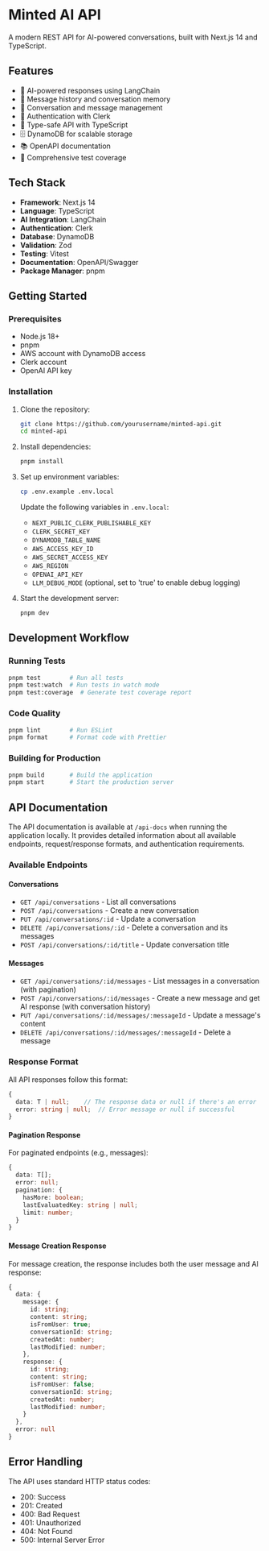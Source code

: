 # Minted AI API

A modern REST API for AI-powered conversations, built with Next.js 14 and TypeScript.

## Features

- 🤖 AI-powered responses using LangChain
- 🧠 Message history and conversation memory
- 💬 Conversation and message management
- 🔐 Authentication with Clerk
- 📝 Type-safe API with TypeScript
- 🗄️ DynamoDB for scalable storage
- 📚 OpenAPI documentation
- 🧪 Comprehensive test coverage

## Tech Stack

- **Framework**: Next.js 14
- **Language**: TypeScript
- **AI Integration**: LangChain
- **Authentication**: Clerk
- **Database**: DynamoDB
- **Validation**: Zod
- **Testing**: Vitest
- **Documentation**: OpenAPI/Swagger
- **Package Manager**: pnpm

## Getting Started

### Prerequisites

- Node.js 18+
- pnpm
- AWS account with DynamoDB access
- Clerk account
- OpenAI API key

### Installation

1. Clone the repository:
   ```bash
   git clone https://github.com/yourusername/minted-api.git
   cd minted-api
   ```

2. Install dependencies:
   ```bash
   pnpm install
   ```

3. Set up environment variables:
   ```bash
   cp .env.example .env.local
   ```
   Update the following variables in `.env.local`:
   - `NEXT_PUBLIC_CLERK_PUBLISHABLE_KEY`
   - `CLERK_SECRET_KEY`
   - `DYNAMODB_TABLE_NAME`
   - `AWS_ACCESS_KEY_ID`
   - `AWS_SECRET_ACCESS_KEY`
   - `AWS_REGION`
   - `OPENAI_API_KEY`
   - `LLM_DEBUG_MODE` (optional, set to 'true' to enable debug logging)

4. Start the development server:
   ```bash
   pnpm dev
   ```

## Development Workflow

### Running Tests
```bash
pnpm test        # Run all tests
pnpm test:watch  # Run tests in watch mode
pnpm test:coverage  # Generate test coverage report
```

### Code Quality
```bash
pnpm lint        # Run ESLint
pnpm format      # Format code with Prettier
```

### Building for Production
```bash
pnpm build       # Build the application
pnpm start       # Start the production server
```

## API Documentation

The API documentation is available at `/api-docs` when running the application locally. It provides detailed information about all available endpoints, request/response formats, and authentication requirements.

### Available Endpoints

#### Conversations

- `GET /api/conversations` - List all conversations
- `POST /api/conversations` - Create a new conversation
- `PUT /api/conversations/:id` - Update a conversation
- `DELETE /api/conversations/:id` - Delete a conversation and its messages
- `POST /api/conversations/:id/title` - Update conversation title

#### Messages

- `GET /api/conversations/:id/messages` - List messages in a conversation (with pagination)
- `POST /api/conversations/:id/messages` - Create a new message and get AI response (with conversation history)
- `PUT /api/conversations/:id/messages/:messageId` - Update a message's content
- `DELETE /api/conversations/:id/messages/:messageId` - Delete a message

### Response Format

All API responses follow this format:
```typescript
{
  data: T | null;    // The response data or null if there's an error
  error: string | null;  // Error message or null if successful
}
```

#### Pagination Response
For paginated endpoints (e.g., messages):
```typescript
{
  data: T[];
  error: null;
  pagination: {
    hasMore: boolean;
    lastEvaluatedKey: string | null;
    limit: number;
  }
}
```

#### Message Creation Response
For message creation, the response includes both the user message and AI response:
```typescript
{
  data: {
    message: {
      id: string;
      content: string;
      isFromUser: true;
      conversationId: string;
      createdAt: number;
      lastModified: number;
    },
    response: {
      id: string;
      content: string;
      isFromUser: false;
      conversationId: string;
      createdAt: number;
      lastModified: number;
    }
  },
  error: null
}
```

## Error Handling

The API uses standard HTTP status codes:
- 200: Success
- 201: Created
- 400: Bad Request
- 401: Unauthorized
- 404: Not Found
- 500: Internal Server Error

